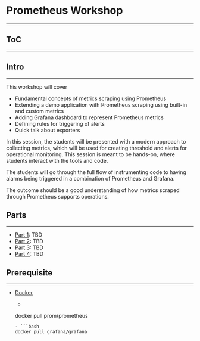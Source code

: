 # Prometheus Workshop
---

## ToC
---


## Intro
---

This workshop will cover

- Fundamental concepts of metrics scraping using Prometheus
- Extending a demo application with Prometheus scraping using built-in and
  custom metrics
- Adding Grafana dashboard to represent Prometheus metrics
- Defining rules for triggering of alerts
- Quick talk about exporters

In this session, the students will be presented with a modern approach
to collecting metrics, which will be used for creating threshold and alerts
for operational monitoring. This session is meant to be hands-on, where students
interact with the tools and code.

The students will go through the full flow of instrumenting code to having
alarms being triggered in a combination of Prometheus and Grafana. 

The outcome should be a good understanding of how metrics scraped through
Prometheus supports operations.

## Parts
---

- [Part 1](TBD): TBD
- [Part 2](TBD): TBD
- [Part 3](TBD): TBD
- [Part 4](TBD): TBD

## Prerequisite
---

- [Docker](https://docs.docker.com/)
    - ```bash
    docker pull prom/prometheus
    ```
    - ```bash
    docker pull grafana/grafana
    ``` 
